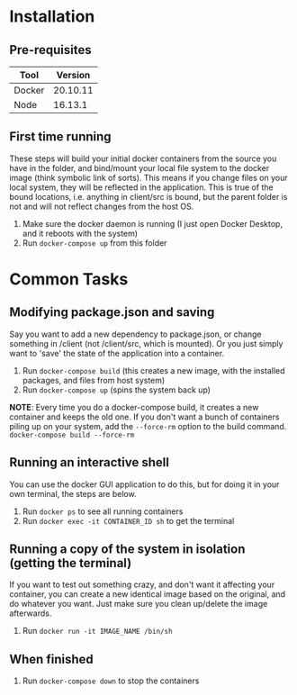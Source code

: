 # Installation
## Pre-requisites
| Tool | Version |
|------|---------|
 | Docker | 20.10.11 |
 | Node | 16.13.1 |

## First time running
These steps will build your initial docker containers from the source you have in the folder, and bind/mount your 
local file system to the docker image (think symbolic link of sorts). This means if you change files on your local
system, they will be reflected in the application. This is true of the bound locations, i.e. anything in client/src is bound, 
but the parent folder is not and will not reflect changes from the host OS. 

1. Make sure the docker daemon is running (I just open Docker Desktop, and it reboots with the system)
2. Run `docker-compose up` from this folder

# Common Tasks
## Modifying package.json and saving
Say you want to add a new dependency to package.json, or change something in /client (not /client/src, which is mounted).
Or you just simply want to 'save' the state of the application into a container.
1. Run `docker-compose build` (this creates a new image, with the installed packages, and files from host system)
2. Run `docker-compose up` (spins the system back up)

**NOTE**: Every time you do a docker-compose build, it creates a new container and keeps the old one. If you don't want a
bunch of containers piling up on your system, add the `--force-rm` option to the build command. `docker-compose build --force-rm`

## Running an interactive shell
You can use the docker GUI application to do this, but for doing it in your own terminal, the steps are below.
1. Run `docker ps` to see all running containers
2. Run `docker exec -it CONTAINER_ID sh` to get the terminal

## Running a copy of the system in isolation (getting the terminal)
If you want to test out something crazy, and don't want it affecting your container, you can create a new identical image
based on the original, and do whatever you want. Just make sure you clean up/delete the image afterwards.
1. Run `docker run -it IMAGE_NAME /bin/sh`

## When finished
1. Run `docker-compose down` to stop the containers